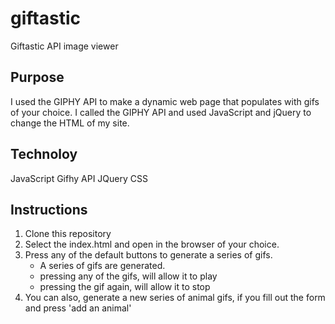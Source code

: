 # giftastic
Giftastic API image viewer

## Purpose
I used the GIPHY API to make a dynamic web page that populates with gifs of your choice. I called the GIPHY API and used JavaScript and jQuery to change the HTML of my site.

## Technoloy
JavaScript
Gifhy API
JQuery
CSS

## Instructions 
1. Clone this repository
2. Select the index.html and open in the browser of your choice.
3. Press any of the default buttons to generate a series of gifs.
    * A series of gifs are generated.
    * pressing any of the gifs, will allow it to play
    * pressing the gif again, will allow it to stop
4. You can also, generate a new series of animal gifs, if you fill out the form and press 'add an animal'

